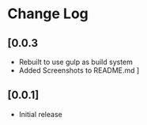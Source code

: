 # Change Log


## [0.0.3
- Rebuilt to use gulp as build system
- Added Screenshots to README.md
]
## [0.0.1]
- Initial release
